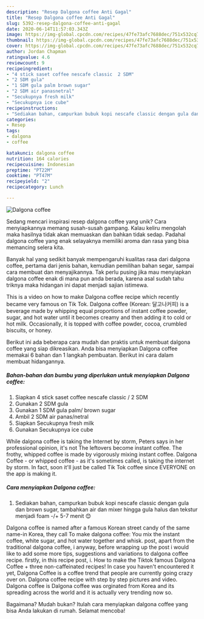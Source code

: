 ```yaml
---
description: "Resep Dalgona coffee Anti Gagal"
title: "Resep Dalgona coffee Anti Gagal"
slug: 5392-resep-dalgona-coffee-anti-gagal
date: 2020-06-14T11:57:03.343Z
image: https://img-global.cpcdn.com/recipes/47fe73afc7688dec/751x532cq70/dalgona-coffee-foto-resep-utama.jpg
thumbnail: https://img-global.cpcdn.com/recipes/47fe73afc7688dec/751x532cq70/dalgona-coffee-foto-resep-utama.jpg
cover: https://img-global.cpcdn.com/recipes/47fe73afc7688dec/751x532cq70/dalgona-coffee-foto-resep-utama.jpg
author: Jordan Chapman
ratingvalue: 4.6
reviewcount: 9
recipeingredient:
- "4 stick saset coffee nescafe classic  2 SDM"
- "2 SDM gula"
- "1 SDM gula palm brown sugar"
- "2 SDM air panasnetral"
- "Secukupnya fresh milk"
- "Secukupnya ice cube"
recipeinstructions:
- "Sediakan bahan, campurkan bubuk kopi nescafe classic dengan gula dan brown sugar, tambahkan air dan mixer hingga gula halus dan tekstur menjadi foam -/+ 5-7 menit 😊"
categories:
- Resep
tags:
- dalgona
- coffee

katakunci: dalgona coffee 
nutrition: 164 calories
recipecuisine: Indonesian
preptime: "PT22M"
cooktime: "PT47M"
recipeyield: "2"
recipecategory: Lunch

---
```



![Dalgona coffee](https://img-global.cpcdn.com/recipes/47fe73afc7688dec/751x532cq70/dalgona-coffee-foto-resep-utama.jpg)

Sedang mencari inspirasi resep dalgona coffee yang unik? Cara menyiapkannya memang susah-susah gampang. Kalau keliru mengolah maka hasilnya tidak akan memuaskan dan bahkan tidak sedap. Padahal dalgona coffee yang enak selayaknya memiliki aroma dan rasa yang bisa memancing selera kita.

Banyak hal yang sedikit banyak mempengaruhi kualitas rasa dari dalgona coffee, pertama dari jenis bahan, kemudian pemilihan bahan segar, sampai cara membuat dan menyajikannya. Tak perlu pusing jika mau menyiapkan dalgona coffee enak di mana pun anda berada, karena asal sudah tahu triknya maka hidangan ini dapat menjadi sajian istimewa.

This is a video on how to make Dalgona coffee recipe which recently became very famous on Tik Tok. Dalgona coffee (Korean: 달고나커피) is a beverage made by whipping equal proportions of instant coffee powder, sugar, and hot water until it becomes creamy and then adding it to cold or hot milk. Occasionally, it is topped with coffee powder, cocoa, crumbled biscuits, or honey.


Berikut ini ada beberapa cara mudah dan praktis untuk membuat dalgona coffee yang siap dikreasikan. Anda bisa menyiapkan Dalgona coffee memakai 6 bahan dan 1 langkah pembuatan. Berikut ini cara dalam membuat hidangannya.

<!--inarticleads1-->

##### Bahan-bahan dan bumbu yang diperlukan untuk menyiapkan Dalgona coffee:

1. Siapkan 4 stick saset coffee nescafe classic / 2 SDM
1. Gunakan 2 SDM gula
1. Gunakan 1 SDM gula palm/ brown sugar
1. Ambil 2 SDM air panas/netral
1. Siapkan Secukupnya fresh milk
1. Gunakan Secukupnya ice cube


While dalgona coffee is taking the Internet by storm, Peters says in her professional opinion, it&#39;s not The leftovers become instant coffee. The frothy, whipped coffee is made by vigorously mixing instant coffee. Dalgona Coffee - or whipped coffee - as it&#39;s sometimes called, is taking the internet by storm. In fact, soon it&#39;ll just be called Tik Tok coffee since EVERYONE on the app is making it. 

<!--inarticleads2-->

##### Cara menyiapkan Dalgona coffee:

1. Sediakan bahan, campurkan bubuk kopi nescafe classic dengan gula dan brown sugar, tambahkan air dan mixer hingga gula halus dan tekstur menjadi foam -/+ 5-7 menit 😊


Dalgona coffee is named after a famous Korean street candy of the same name-in Korea, they call To make dalgona coffee: You mix the instant coffee, white sugar, and hot water together and whisk. post, apart from the traditional dalgona coffee, i anyway, before wrapping up the post i would like to add some more tips, suggestions and variations to dalgona coffee recipe. firstly, in this recipe post, i. How to make the Tiktok famous Dalgona Coffee + three non-caffeinated recipes! In case you haven&#39;t encountered it yet, Dalgona Coffee is a coffee trend that people are currently going crazy over on. Dalgona coffee recipe with step by step pictures and video. Dalgona coffee is Dalgona coffee was orginated from Korea and its spreading across the world and it is actually very trending now so. 

Bagaimana? Mudah bukan? Itulah cara menyiapkan dalgona coffee yang bisa Anda lakukan di rumah. Selamat mencoba!
